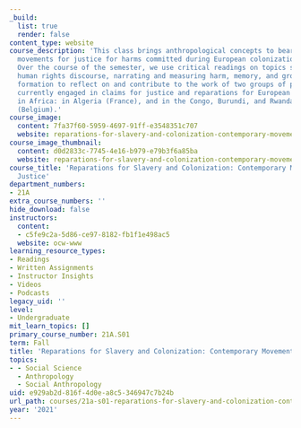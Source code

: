 ```yaml
---
_build:
  list: true
  render: false
content_type: website
course_description: 'This class brings anthropological concepts to bear on contemporary
  movements for justice for harms committed during European colonization in Africa.
  Over the course of the semester, we use critical readings on topics such as violence,
  human rights discourse, narrating and measuring harm, memory, and group identity
  formation to reflect on and contribute to the work of two groups of practitioners
  currently engaged in claims for justice and reparations for European colonialism
  in Africa: in Algeria (France), and in the Congo, Burundi, and Rwanda respectively
  (Belgium).'
course_image:
  content: 7fa37f60-5959-4697-91ff-e3548351c707
  website: reparations-for-slavery-and-colonization-contemporary-movements-for-justice
course_image_thumbnail:
  content: d0d2833c-7745-4e16-b979-e79b3f6a85ba
  website: reparations-for-slavery-and-colonization-contemporary-movements-for-justice
course_title: 'Reparations for Slavery and Colonization: Contemporary Movements for
  Justice'
department_numbers:
- 21A
extra_course_numbers: ''
hide_download: false
instructors:
  content:
  - c5fe9c2a-5d86-ce97-8182-fb1f1e498ac5
  website: ocw-www
learning_resource_types:
- Readings
- Written Assignments
- Instructor Insights
- Videos
- Podcasts
legacy_uid: ''
level:
- Undergraduate
mit_learn_topics: []
primary_course_number: 21A.S01
term: Fall
title: 'Reparations for Slavery and Colonization: Contemporary Movements for Justice'
topics:
- - Social Science
  - Anthropology
  - Social Anthropology
uid: e929ab2d-816f-4d0e-a8c5-346947c7b24b
url_path: courses/21a-s01-reparations-for-slavery-and-colonization-contemporary-movements-for-justice-fall-2021
year: '2021'
---
```


